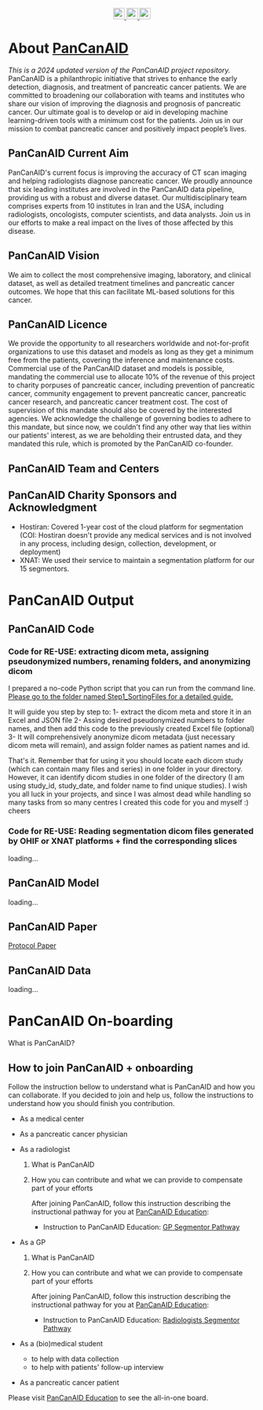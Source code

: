 <P align="center">
	<a href="https://pancanaid.com/">
	  <img src="https://img.shields.io/badge/Website-PanCanAID.com-yellow?logo=codeigniter" height="23"/>
	</a> 
	<a href="https://pancanaid.com/education">
	  <img src="https://img.shields.io/badge/Radiology--Course-PanCanAID--Education-purple?logo=darkreader" height="23"/>
	</a>
	<a href="https://github.com/Sdamirsa/PanCanAID/blob/main/For%20Team/PanCanAID_2024_Guide/Segmentation_Guide.md">
	  <img src="https://img.shields.io/badge/Instructions-PanCanAID--2024--Guide-green?logo=notepadplusplus" height="23"/>
	</a>

</P>


# About [PanCanAID](https://pancanaid.com/)
*This is a 2024 updated version of the PanCanAID project repository.*
PanCanAID is a philanthropic initiative that strives to enhance the early detection, diagnosis, and treatment of pancreatic cancer patients. We are committed to broadening our collaboration with teams and institutes who share our vision of improving the diagnosis and prognosis of pancreatic cancer. Our ultimate goal is to develop or aid in developing machine learning-driven tools with a minimum cost for the patients. Join us in our mission to combat pancreatic cancer and positively impact people’s lives.

## PanCanAID Current Aim
PanCanAID's current focus is improving the accuracy of CT scan imaging and helping radiologists diagnose pancreatic cancer. We proudly announce that six leading institutes are involved in the PanCanAID data pipeline, providing us with a robust and diverse dataset. Our multidisciplinary team comprises experts from 10 institutes in Iran and the USA, including radiologists, oncologists, computer scientists, and data analysts. Join us in our efforts to make a real impact on the lives of those affected by this disease.

## PanCanAID Vision
We aim to collect the most comprehensive imaging, laboratory, and clinical dataset, as well as detailed treatment timelines and pancreatic cancer outcomes. We hope that this can facilitate ML-based solutions for this cancer. 

## PanCanAID Licence
We provide the opportunity to all researchers worldwide and not-for-profit organizations to use this dataset and models as long as they get a minimum free from the patients, covering the inference and maintenance costs. Commercial use of the PanCanAID dataset and models is possible, mandating the commercial use to allocate 10% of the revenue of this project to charity porpuses of pancreatic cancer, including prevention of pancreatic cancer, community engagement to prevent pancreatic cancer, pancreatic cancer research, and pancreatic cancer treatment cost. The cost of supervision of this mandate should also be covered by the interested agencies. We acknowledge the challenge of governing bodies to adhere to this mandate, but since now, we couldn't find any other way that lies within our patients' interest, as we are beholding their entrusted data, and they mandated this rule, which is promoted by the PanCanAID co-founder. 

## PanCanAID Team and Centers


## PanCanAID Charity Sponsors and Acknowledgment
- Hostiran: Covered 1-year cost of the cloud platform for segmentation (COI: Hostiran doesn't provide any medical services and is not involved in any process, including design, collection, development, or deployment)
- XNAT: We used their service to maintain a segmentation platform for our 15 segmentors.

# PanCanAID Output
## PanCanAID Code
### Code for RE-USE: extracting dicom meta, assigning pseudonymized numbers, renaming folders, and anonymizing dicom
I prepared a no-code Python script that you can run from the command line. [Please go to the folder named Step1_SortingFiles for a detailed guide.](https://github.com/Sdamirsa/PanCanAID/blob/main/Step1_SortingFiles)

It will guide you step by step to:
1- extract the dicom meta and store it in an Excel and JSON file
2- Assing desired pseudonymized numbers to folder names, and then add this code to the previously created Excel file (optional)
3- It will comprehensively anonymize dicom metadata (just necessary dicom meta will remain), and assign folder names as patient names and id.

That's it. Remember that for using it you should locate each dicom study (which can contain many files and series) in one folder in your directory.
However, it can identify dicom studies in one folder of the directory (I am using study_id, study_date, and folder name to find unique studies). I wish you all luck in your projects, and since I was almost dead while handling so many tasks from so many centres I created this code for you and myself :) cheers

### Code for RE-USE: Reading segmentation dicom files generated by OHIF or XNAT platforms + find the corresponding slices
loading...

## PanCanAID Model
loading...

## PanCanAID Paper
[Protocol Paper](https://doi.org/10.1101/2023.08.03.23293596)

## PanCanAID Data
loading...

# PanCanAID On-boarding
What is PanCanAID?

## How to join PanCanAID + onboarding 
Follow the instruction bellow to understand what is PanCanAID and how you can collaborate. If you decided to join and help us, follow the instructions to understand how you should finish you contribution. 

- As a medical center
- As a pancreatic cancer physician
- As a radiologist
  1. What is PanCanAID
  2. How you can contribute and what we can provide to compensate part of your efforts

     After joining PanCanAID, follow this instruction describing the instructional pathway for you at [PanCanAID Education](https://pancanaid.com/education/):
      - Instruction to PanCanAID Education: [GP Segmentor Pathway](https://youtu.be/oSUfuAtzmCY)
- As a GP
  1. What is PanCanAID
  2. How you can contribute and what we can provide to compensate part of your efforts

     After joining PanCanAID, follow this instruction describing the instructional pathway for you at [PanCanAID Education](https://pancanaid.com/education/):
      - Instruction to PanCanAID Education: [Radiologists Segmentor Pathway](https://youtu.be/_j-6X1QDlcQ)

- As a (bio)medical student
  - to help with data collection
  - to help with patients' follow-up interview 
- As a pancreatic cancer patient

Please visit [PanCanAID Education](https://pancanaid.com/education/) to see the all-in-one board. 



